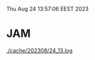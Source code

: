 Thu Aug 24 13:57:06 EEST 2023
# JAM
<a href='./cache/202308/24_13.log'>./cache/202308/24_13.log</a>

